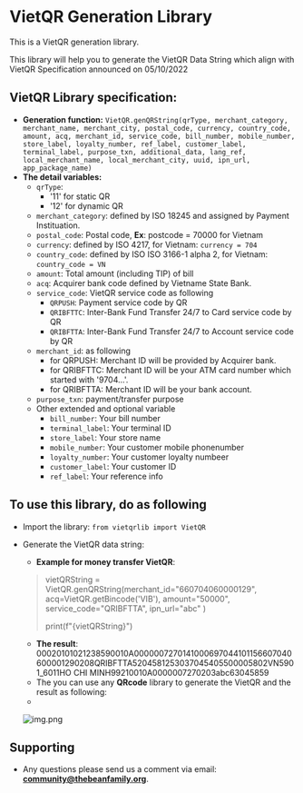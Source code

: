 # VietQR Generation Library

This is a VietQR generation library. 

This library will help you to generate the VietQR Data String which align with VietQR Specification announced on 05/10/2022
## VietQR Library specification:
- **Generation function:** `VietQR.genQRString(qrType, merchant_category, merchant_name,
  merchant_city,
  postal_code, currency, country_code, amount,
  acq, merchant_id, service_code,
  bill_number, mobile_number, store_label, loyalty_number,
  ref_label, customer_label, terminal_label, purpose_txn, additional_data,
  lang_ref, local_merchant_name, local_merchant_city, uuid,
  ipn_url, app_package_name)`
- **The detail variables:**
  -  `qrType`: 
      - '11' for static QR
      - '12' for dynamic QR
  - `merchant_category`: defined by ISO 18245 and assigned by Payment Instituation.
  - `postal_code`: Postal code, **Ex**: postcode = 70000 for Vietnam
  - `currency`: defined by ISO 4217, for Vietnam: `currency = 704`
  - `country_code`: defined by ISO ISO 3166-1 alpha 2, for Vietnam: `country_code = VN`
  - `amount`: Total amount (including TIP) of bill
  - `acq`: Acquirer bank code defined by Vietname State Bank.
  - `service_code`: VietQR service code as following
      - `QRPUSH`: Payment service code by QR
      - `QRIBFTTC`: Inter-Bank Fund Transfer 24/7 to Card service code by QR
      - `QRIBFTTA`: Inter-Bank Fund Transfer 24/7 to Account service code by QR
  - `merchant_id`:  as following
    - for QRPUSH: Merchant ID will be provided by Acquirer bank.
    - for QRIBFTTC: Merchant ID will be your ATM card number which started with '9704...'.
    - for QRIBFTTA: Merchant ID will be your bank account.
  - `purpose_txn`: payment/transfer purpose
  - Other extended and optional variable
    - `bill_number`: Your bill number
    - `terminal_label`: Your terminal ID
    - `store_label`: Your store name
    - `mobile_number`: Your customer mobile phonenumber
    - `loyalty_number`: Your customer loyalty numbeer
    - `customer_label`: Your customer ID
    - `ref_label`: Your reference info

## To use this library, do as following
- Import the library: `from vietqrlib import VietQR`
- Generate the VietQR data string: 

    - **Example for money transfer VietQR**:
  > vietQRString = VietQR.genQRString(merchant_id="660704060000129",
  acq=VietQR.getBincode('VIB'),
  amount="50000",
  service_code="QRIBFTTA",
  ipn_url="abc"
  ) 
  > 
  > print(f"{vietQRString}")
  > 
    - **The result**: 00020101021238590010A0000007270141000697044101156607040600001290208QRIBFTTA5204581253037045405500005802VN5901_6011HO CHI MINH99210010A0000007270203abc63045859
    - The you can use any **QRcode** library to generate the VietQR and the result as following:
    - 
  ![img.png](img.png)

## Supporting
- Any questions please send us a comment via email: **community@thebeanfamily.org**.
  